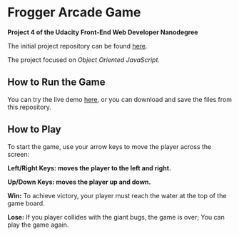# Frogger Arcade Game

**Project 4 of the Udacity Front-End Web Developer Nanodegree**

The initial project repository can be found [here](https://github.com/udacity/frontend-nanodegree-arcade-game).

The project focused on *Object Oriented JavaScript*.

## How to Run the Game
You can try the live demo [here](https://jennikins813.github.io/ArcadeGame/), or you can download and save the files from this repository.

## How to Play
To start the game, use your arrow keys to move the player across the screen:

**Left/Right Keys: moves the player to the left and right.**

**Up/Down Keys: moves the player up and down.**

**Win:** To achieve victory, your player must reach the water at the top of the game board.

**Lose:** If you player collides with the giant bugs, the game is over; You can play the game again.